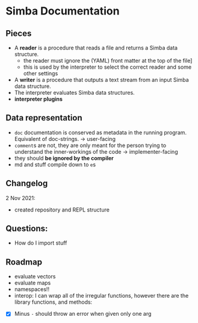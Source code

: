 # Simba Documentation

## Pieces

- A **reader** is a procedure that reads a file and returns a Simba data structure.
  - the reader must ignore the (YAML) front matter at the top of the file]
  - this is used by the interpreter to select the correct reader and some other settings
- A **writer** is a procedure that outputs a text stream from an input Simba data structure.
- The interpreter evaluates Simba data structures.
- **interpreter plugins**

## Data representation

- `doc` documentation is conserved as metadata in the running program. Equivalent of doc-strings. -> user-facing
- `comment`s are not, they are only meant for the person trying to understand the inner-workings of the code -> implementer-facing
- they should **be ignored by the compiler**
- md and stuff compile down to `e`s

## Changelog

2 Nov 2021:
- created repository and REPL structure

## Questions:

- How do I import stuff

## Roadmap

- evaluate vectors
- evaluate maps
- namespaces!!
- interop: I can wrap all of the irregular functions, however there are the library functions, and methods:
- [x] Minus `-` should throw an error when given only one arg